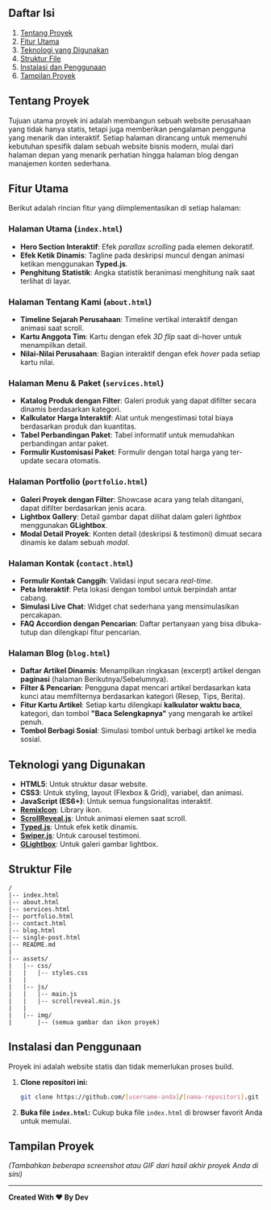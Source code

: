 ## Daftar Isi

1.  [Tentang Proyek](https://www.google.com/search?q=%23tentang-proyek)
2.  [Fitur Utama](https://www.google.com/search?q=%23fitur-utama)
3.  [Teknologi yang Digunakan](https://www.google.com/search?q=%23teknologi-yang-digunakan)
4.  [Struktur File](https://www.google.com/search?q=%23struktur-file)
5.  [Instalasi dan Penggunaan](https://www.google.com/search?q=%23instalasi-dan-penggunaan)
6.  [Tampilan Proyek](https://www.google.com/search?q=%23tampilan-proyek)

## Tentang Proyek

Tujuan utama proyek ini adalah membangun sebuah website perusahaan yang tidak hanya statis, tetapi juga memberikan pengalaman pengguna yang menarik dan interaktif. Setiap halaman dirancang untuk memenuhi kebutuhan spesifik dalam sebuah website bisnis modern, mulai dari halaman depan yang menarik perhatian hingga halaman blog dengan manajemen konten sederhana.

## Fitur Utama

Berikut adalah rincian fitur yang diimplementasikan di setiap halaman:

### Halaman Utama (`index.html`)

  - **Hero Section Interaktif**: Efek *parallax scrolling* pada elemen dekoratif.
  - **Efek Ketik Dinamis**: Tagline pada deskripsi muncul dengan animasi ketikan menggunakan **Typed.js**.
  - **Penghitung Statistik**: Angka statistik beranimasi menghitung naik saat terlihat di layar.

### Halaman Tentang Kami (`about.html`)

  - **Timeline Sejarah Perusahaan**: Timeline vertikal interaktif dengan animasi saat scroll.
  - **Kartu Anggota Tim**: Kartu dengan efek *3D flip* saat di-hover untuk menampilkan detail.
  - **Nilai-Nilai Perusahaan**: Bagian interaktif dengan efek *hover* pada setiap kartu nilai.

### Halaman Menu & Paket (`services.html`)

  - **Katalog Produk dengan Filter**: Galeri produk yang dapat difilter secara dinamis berdasarkan kategori.
  - **Kalkulator Harga Interaktif**: Alat untuk mengestimasi total biaya berdasarkan produk dan kuantitas.
  - **Tabel Perbandingan Paket**: Tabel informatif untuk memudahkan perbandingan antar paket.
  - **Formulir Kustomisasi Paket**: Formulir dengan total harga yang ter-update secara otomatis.

### Halaman Portfolio (`portfolio.html`)

  - **Galeri Proyek dengan Filter**: Showcase acara yang telah ditangani, dapat difilter berdasarkan jenis acara.
  - **Lightbox Gallery**: Detail gambar dapat dilihat dalam galeri *lightbox* menggunakan **GLightbox**.
  - **Modal Detail Proyek**: Konten detail (deskripsi & testimoni) dimuat secara dinamis ke dalam sebuah *modal*.

### Halaman Kontak (`contact.html`)

  - **Formulir Kontak Canggih**: Validasi input secara *real-time*.
  - **Peta Interaktif**: Peta lokasi dengan tombol untuk berpindah antar cabang.
  - **Simulasi Live Chat**: Widget chat sederhana yang mensimulasikan percakapan.
  - **FAQ Accordion dengan Pencarian**: Daftar pertanyaan yang bisa dibuka-tutup dan dilengkapi fitur pencarian.

### Halaman Blog (`blog.html`)

  - **Daftar Artikel Dinamis**: Menampilkan ringkasan (excerpt) artikel dengan **paginasi** (halaman Berikutnya/Sebelumnya).
  - **Filter & Pencarian**: Pengguna dapat mencari artikel berdasarkan kata kunci atau memfilternya berdasarkan kategori (Resep, Tips, Berita).
  - **Fitur Kartu Artikel**: Setiap kartu dilengkapi **kalkulator waktu baca**, kategori, dan tombol **"Baca Selengkapnya"** yang mengarah ke artikel penuh.
  - **Tombol Berbagi Sosial**: Simulasi tombol untuk berbagi artikel ke media sosial.

## Teknologi yang Digunakan

  - **HTML5**: Untuk struktur dasar website.
  - **CSS3**: Untuk styling, layout (Flexbox & Grid), variabel, dan animasi.
  - **JavaScript (ES6+)**: Untuk semua fungsionalitas interaktif.
  - **[RemixIcon](https://remixicon.com/)**: Library ikon.
  - **[ScrollReveal.js](https://scrollrevealjs.org/)**: Untuk animasi elemen saat scroll.
  - **[Typed.js](https://github.com/mattboldt/typed.js/)**: Untuk efek ketik dinamis.
  - **[Swiper.js](https://swiperjs.com/)**: Untuk carousel testimoni.
  - **[GLightbox](https://biati-digital.github.io/glightbox/)**: Untuk galeri gambar lightbox.

## Struktur File

```
/
|-- index.html
|-- about.html
|-- services.html
|-- portfolio.html
|-- contact.html
|-- blog.html
|-- single-post.html
|-- README.md
|
|-- assets/
|   |-- css/
|   |   |-- styles.css
|   |
|   |-- js/
|   |   |-- main.js
|   |   |-- scrollreveal.min.js
|   |
|   |-- img/
|       |-- (semua gambar dan ikon proyek)
```

## Instalasi dan Penggunaan

Proyek ini adalah website statis dan tidak memerlukan proses build.

1.  **Clone repositori ini:**
    ```bash
    git clone https://github.com/[username-anda]/[nama-repositori].git
    ```
2.  **Buka file `index.html`:**
    Cukup buka file `index.html` di browser favorit Anda untuk memulai.

## Tampilan Proyek

*(Tambahkan beberapa screenshot atau GIF dari hasil akhir proyek Anda di sini)*

-----

**Created With ❤️ By Dev**
